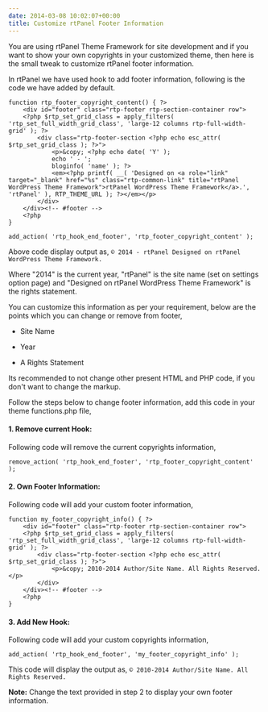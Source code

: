 ```yaml
---
date: 2014-03-08 10:02:07+00:00
title: Customize rtPanel Footer Information
---
```


You are using rtPanel Theme Framework for site development and if you want to show your own copyrights in your customized theme, then here is the small tweak to customize rtPanel footer information.

In rtPanel we have used hook to add footer information, following is the code we have added by default.

    
    function rtp_footer_copyright_content() { ?>
    	<div id="footer" class="rtp-footer rtp-section-container row">
    	<?php $rtp_set_grid_class = apply_filters( 'rtp_set_full_width_grid_class', 'large-12 columns rtp-full-width-grid' ); ?>
    		<div class="rtp-footer-section <?php echo esc_attr( $rtp_set_grid_class ); ?>">
    			<p>&copy; <?php echo date( 'Y' );
    			echo ' - ';
    			bloginfo( 'name' ); ?>
    			<em><?php printf( __( 'Designed on <a role="link" target="_blank" href="%s" class="rtp-common-link" title="rtPanel WordPress Theme Framework">rtPanel WordPress Theme Framework</a>.', 'rtPanel' ), RTP_THEME_URL ); ?></em></p>
    		</div>
    	</div><!-- #footer -->
    	<?php
    }
    
    add_action( 'rtp_hook_end_footer', 'rtp_footer_copyright_content' );


Above code display output as, 
`© 2014 - rtPanel Designed on rtPanel WordPress Theme Framework.`

Where "2014" is the current year, "rtPanel" is the site name (set on settings option page) and "Designed on rtPanel WordPress Theme Framework" is the rights statement.

You can customize this information as per your requirement, below are the points which you can change or remove from footer,



	
  * Site Name

	
  * Year

	
  * A Rights Statement


Its recommended to not change other present HTML and PHP code, if you don't want to change the markup.

Follow the steps below to change footer information, add this code in your theme functions.php file,


#### 1. Remove current Hook:


Following code will remove the current copyrights information,

    
    remove_action( 'rtp_hook_end_footer', 'rtp_footer_copyright_content' );




#### 2. Own Footer Information:


Following code will add your custom footer information,

    
    function my_footer_copyright_info() { ?>
    	<div id="footer" class="rtp-footer rtp-section-container row">
    	<?php $rtp_set_grid_class = apply_filters( 'rtp_set_full_width_grid_class', 'large-12 columns rtp-full-width-grid' ); ?>
    		<div class="rtp-footer-section <?php echo esc_attr( $rtp_set_grid_class ); ?>">
    			<p>&copy; 2010-2014 Author/Site Name. All Rights Reserved.</p>
    		</div>
    	</div><!-- #footer -->
    	<?php
    }




#### 3. Add New Hook:


Following code will add your custom copyrights information,

    
    add_action( 'rtp_hook_end_footer', 'my_footer_copyright_info' );



This code will display the output as,
`© 2010-2014 Author/Site Name. All Rights Reserved.`

**Note:** Change the text provided in step 2 to display your own footer information.
